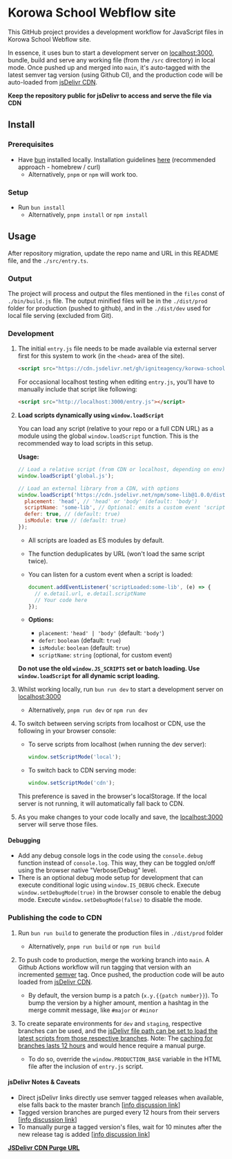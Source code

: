 # Korowa School Webflow site

This GitHub project provides a development workflow for JavaScript files in Korowa School Webflow site.

In essence, it uses bun to start a development server on [localhost:3000](http://localhost:3000), bundle, build and serve any working file (from the `/src` directory) in local mode. Once pushed up and merged into `main`, it's auto-tagged with the latest semver tag version (using Github CI), and the production code will be auto-loaded from [jsDelivr CDN](https://www.jsdelivr.com/).

**Keep the repository public for jsDelivr to access and serve the file via CDN**

## Install

### Prerequisites

- Have [bun](https://bun.sh/) installed locally. Installation guidelines [here](https://bun.sh/docs/installation) (recommended approach - homebrew / curl)
   - Alternatively, `pnpm` or `npm` will work too.

### Setup

- Run `bun install`
   - Alternatively, `pnpm install` or `npm install`

## Usage

After repository migration, update the repo name and URL in this README file, and the `./src/entry.ts`.

### Output

The project will process and output the files mentioned in the `files` const of `./bin/build.js` file. The output minified files will be in the `./dist/prod` folder for production (pushed to github), and in the `./dist/dev` used for local file serving (excluded from Git).

### Development

1. The initial `entry.js` file needs to be made available via external server first for this system to work (in the `<head>` area of the site).

   ```html
   <script src="https://cdn.jsdelivr.net/gh/igniteagency/korowa-school-webflow-site/dist/prod/entry.js"></script>
   ```

   For occasional localhost testing when editing `entry.js`, you'll have to manually include that script like following:
   ```html
   <script src="http://localhost:3000/entry.js"></script>
   ```

2. **Load scripts dynamically using `window.loadScript`**

   You can load any script (relative to your repo or a full CDN URL) as a module using the global `window.loadScript` function. This is the recommended way to load scripts in this setup.

   **Usage:**
   ```js
   // Load a relative script (from CDN or localhost, depending on env)
   window.loadScript('global.js');

   // Load an external library from a CDN, with options
   window.loadScript('https://cdn.jsdelivr.net/npm/some-lib@1.0.0/dist/index.js', {
     placement: 'head', // 'head' or 'body' (default: 'body')
     scriptName: 'some-lib', // Optional: emits a custom event 'scriptLoaded:some-lib' when loaded
     defer: true, // (default: true)
     isModule: true // (default: true)
   });
   ```
   - All scripts are loaded as ES modules by default.
   - The function deduplicates by URL (won't load the same script twice).
   - You can listen for a custom event when a script is loaded:

      ```js
      document.addEventListener('scriptLoaded:some-lib', (e) => {
        // e.detail.url, e.detail.scriptName
        // Your code here
      });
      ```

   - **Options:**
     - `placement`: `'head' | 'body'` (default: `'body'`)
     - `defer`: `boolean` (default: `true`)
     - `isModule`: `boolean` (default: `true`)
     - `scriptName`: `string` (optional, for custom event)

   **Do not use the old `window.JS_SCRIPTS` set or batch loading. Use `window.loadScript` for all dynamic script loading.**

3. Whilst working locally, run `bun run dev` to start a development server on [localhost:3000](http://localhost:3000)
   - Alternatively, `pnpm run dev` or `npm run dev`

4. To switch between serving scripts from localhost or CDN, use the following in your browser console:

   - To serve scripts from localhost (when running the dev server):
     ```js
     window.setScriptMode('local');
     ```
   - To switch back to CDN serving mode:
     ```js
     window.setScriptMode('cdn');
     ```
   This preference is saved in the browser's localStorage. If the local server is not running, it will automatically fall back to CDN.

5. As you make changes to your code locally and save, the [localhost:3000](http://localhost:3000) server will serve those files.

#### Debugging

- Add any debug console logs in the code using the `console.debug` function instead of `console.log`. This way, they can be toggled on/off using the browser native "Verbose/Debug" level.
- There is an optional debug mode setup for development that can execute conditional logic using `window.IS_DEBUG` check. Execute `window.setDebugMode(true)` in the browser console to enable the debug mode. Execute `window.setDebugMode(false)` to disable the mode.

### Publishing the code to CDN

1. Run `bun run build` to generate the production files in `./dist/prod` folder
   - Alternatively, `pnpm run build` or `npm run build`

2. To push code to production, merge the working branch into `main`. A Github Actions workflow will run tagging that version with an incremented [semver](https://semver.org/) tag. Once pushed, the production code will be auto loaded from [jsDelivr CDN](https://www.jsdelivr.com/).
   - By default, the version bump is a patch (`x.y.{{patch number}}`). To bump the version by a higher amount, mention a hashtag in the merge commit message, like `#major` or `#minor`

3. To create separate environments for `dev` and `staging`, respective branches can be used, and the [jsDelivr file path can be set to load the latest scripts from those respective branches](https://www.jsdelivr.com/documentation#id-github). Note: The [caching for branches lasts 12 hours](https://www.jsdelivr.com/documentation#id-caching) and would hence require a manual purge.
   - To do so, override the `window.PRODUCTION_BASE` variable in the HTML file after the inclusion of `entry.js` script.

#### jsDelivr Notes & Caveats

- Direct jsDelivr links directly use semver tagged releases when available, else falls back to the master branch [[info discussion link](https://github.com/jsdelivr/jsdelivr/issues/18376#issuecomment-1046876129)]
- Tagged version branches are purged every 12 hours from their servers [[info discussion link](https://github.com/jsdelivr/jsdelivr/issues/18376#issuecomment-1046918481)]
- To manually purge a tagged version's files, wait for 10 minutes after the new release tag is added [[info discussion link](https://github.com/jsdelivr/jsdelivr/issues/18376#issuecomment-1047040896)]

[**JSDelivr CDN Purge URL**](https://www.jsdelivr.com/tools/purge)
